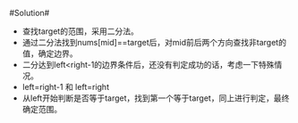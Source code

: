 #Solution#

*	查找target的范围，采用二分法。
*	通过二分法找到nums[mid]==target后，对mid前后两个方向查找非target的值，确定边界。
*	二分达到left<right-1的边界条件后，还没有判定成功的话，考虑一下特殊情况。
*	left=right-1 和 left=right
*	从left开始判断是否等于target，找到第一个等于target，同上进行判定，最终确定范围。